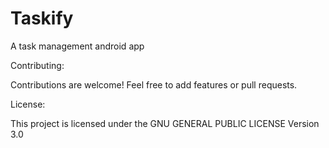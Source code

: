 # Taskify
A task management android app

Contributing:

Contributions are welcome! Feel free to add features or pull requests.

License:

This project is licensed under the GNU GENERAL PUBLIC LICENSE Version 3.0
